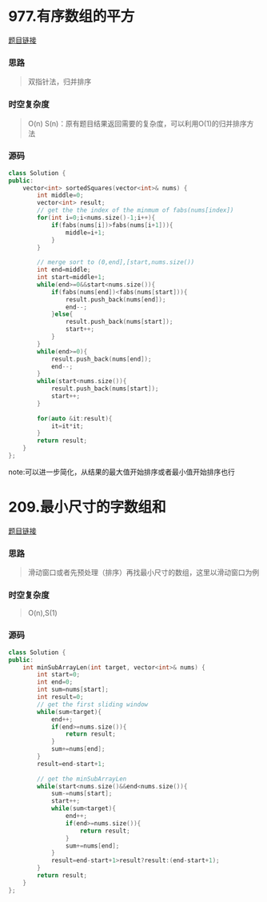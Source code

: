# 977.有序数组的平方
[题目链接](https://leetcode.cn/problems/squares-of-a-sorted-array/description/)

### 思路

> 双指针法，归并排序

### 时空复杂度
> O(n)
> S(n)：原有题目结果返回需要的复杂度，可以利用O(1)的归并排序方法

### 源码
```C++
class Solution {  
public:  
    vector<int> sortedSquares(vector<int>& nums) {  
        int middle=0;  
        vector<int> result;  
        // get the the index of the minmum of fabs(nums[index])  
        for(int i=0;i<nums.size()-1;i++){  
            if(fabs(nums[i])>fabs(nums[i+1])){  
                middle=i+1;  
            }  
        }  
  
        // merge sort to (0,end],[start,nums.size())  
        int end=middle;  
        int start=middle+1;  
        while(end>=0&&start<nums.size()){  
            if(fabs(nums[end])<fabs(nums[start])){  
                result.push_back(nums[end]);  
                end--;  
            }else{  
                result.push_back(nums[start]);  
                start++;  
            }  
        }  
        while(end>=0){  
            result.push_back(nums[end]);  
            end--;  
        }  
        while(start<nums.size()){  
            result.push_back(nums[start]);  
            start++;  
        }  
  
        for(auto &it:result){  
            it=it*it;  
        }  
        return result;  
    }  
};
```
note:可以进一步简化，从结果的最大值开始排序或者最小值开始排序也行

# 209.最小尺寸的字数组和
[题目链接](https://leetcode.cn/problems/minimum-size-subarray-sum/description/)

### 思路

> 滑动窗口或者先预处理（排序）再找最小尺寸的数组，这里以滑动窗口为例

### 时空复杂度
> O(n),S(1)

### 源码
```C++
class Solution {  
public:  
    int minSubArrayLen(int target, vector<int>& nums) {  
        int start=0;  
        int end=0;  
        int sum=nums[start];  
        int result=0;  
        // get the first sliding window  
        while(sum<target){  
            end++;  
            if(end>=nums.size()){  
                return result;  
            }  
            sum+=nums[end];  
        }  
        result=end-start+1;  
  
        // get the minSubArrayLen  
        while(start<nums.size()&&end<nums.size()){  
            sum-=nums[start];  
            start++;  
            while(sum<target){  
                end++;  
                if(end>=nums.size()){  
                    return result;  
                }  
                sum+=nums[end];  
            }  
            result=end-start+1>result?result:(end-start+1);  
        }  
        return result;  
    }  
};
```